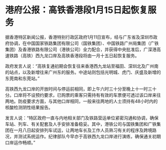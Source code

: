 # 港府公报：高铁香港段1月15日起恢复服务

据香港特区新闻公报，香港特别行政区政府1月11日宣布，经与广东省及深圳市政府协调，在中国国家铁路集团有限公司（国铁集团）、中国铁路广州局集团（广铁集团）及香港铁路有限公司（港铁公司）全力配合，并获得中央批准后，广深港高速铁路（高铁）西九龙口岸及高铁香港段将由一月十五日起恢复服务。

政府发言人说：“高铁复通初期会恢复往来​香港西九龙站至福田、深圳北及广州南的站点，以及新增往来广州东的服务。中途站则包括光明城、虎门、庆盛及新增的东莞南和东莞站。”

高铁西九龙口岸的开放时间与停运前相同，即上午六时三十分至晚上十一时三十分。口岸将不设预约要求，已购票的乘客只需持有有效的车票便可透过该口岸来往两地。防疫要求方面，与其他口岸相同，一般来往两地的人士须持有48小时内的核酸检测阴性结果报告。

发言人说：“特区政府一直与内地相关部门及铁路营运单位紧密沟通和协调，确保车站、列车、有关配套及人手安排准备稳妥。其中，港铁公司与国铁集团和广铁集团在一月八日起安排列车试运，让两地车长及工作人员熟习有关的程序及跨境路况，并测试系统运作。纪律部队今早亦于高铁西九龙口岸进行演练，确保通关初期口岸运作畅顺。”

